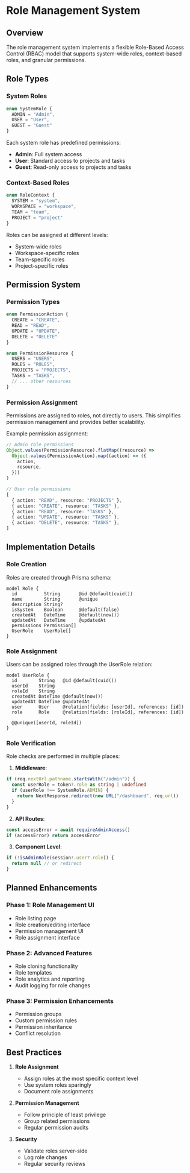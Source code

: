 # Role Management System

## Overview

The role management system implements a flexible Role-Based Access Control (RBAC) model that supports system-wide roles, context-based roles, and granular permissions.

## Role Types

### System Roles

```typescript
enum SystemRole {
  ADMIN = "Admin",
  USER = "User",
  GUEST = "Guest"
}
```

Each system role has predefined permissions:

- **Admin**: Full system access
- **User**: Standard access to projects and tasks
- **Guest**: Read-only access to projects and tasks

### Context-Based Roles

```typescript
enum RoleContext {
  SYSTEM = "system",
  WORKSPACE = "workspace",
  TEAM = "team",
  PROJECT = "project"
}
```

Roles can be assigned at different levels:
- System-wide roles
- Workspace-specific roles
- Team-specific roles
- Project-specific roles

## Permission System

### Permission Types

```typescript
enum PermissionAction {
  CREATE = "CREATE",
  READ = "READ",
  UPDATE = "UPDATE",
  DELETE = "DELETE"
}

enum PermissionResource {
  USERS = "USERS",
  ROLES = "ROLES",
  PROJECTS = "PROJECTS",
  TASKS = "TASKS",
  // ... other resources
}
```

### Permission Assignment

Permissions are assigned to roles, not directly to users. This simplifies permission management and provides better scalability.

Example permission assignment:
```typescript
// Admin role permissions
Object.values(PermissionResource).flatMap((resource) =>
  Object.values(PermissionAction).map((action) => ({
    action,
    resource,
  }))
)

// User role permissions
[
  { action: "READ", resource: "PROJECTS" },
  { action: "CREATE", resource: "TASKS" },
  { action: "READ", resource: "TASKS" },
  { action: "UPDATE", resource: "TASKS" },
  { action: "DELETE", resource: "TASKS" },
]
```

## Implementation Details

### Role Creation

Roles are created through Prisma schema:

```prisma
model Role {
  id          String       @id @default(cuid())
  name        String       @unique
  description String?
  isSystem    Boolean      @default(false)
  createdAt   DateTime     @default(now())
  updatedAt   DateTime     @updatedAt
  permissions Permission[]
  UserRole    UserRole[]
}
```

### Role Assignment

Users can be assigned roles through the UserRole relation:

```prisma
model UserRole {
  id        String   @id @default(cuid())
  userId    String
  roleId    String
  createdAt DateTime @default(now())
  updatedAt DateTime @updatedAt
  user      User     @relation(fields: [userId], references: [id])
  role      Role     @relation(fields: [roleId], references: [id])

  @@unique([userId, roleId])
}
```

### Role Verification

Role checks are performed in multiple places:

1. **Middleware**:
```typescript
if (req.nextUrl.pathname.startsWith("/admin")) {
  const userRole = token?.role as string | undefined
  if (userRole !== SystemRole.ADMIN) {
    return NextResponse.redirect(new URL("/dashboard", req.url))
  }
}
```

2. **API Routes**:
```typescript
const accessError = await requireAdminAccess()
if (accessError) return accessError
```

3. **Component Level**:
```typescript
if (!isAdminRole(session?.user?.role)) {
  return null // or redirect
}
```

## Planned Enhancements

### Phase 1: Role Management UI
- Role listing page
- Role creation/editing interface
- Permission management UI
- Role assignment interface

### Phase 2: Advanced Features
- Role cloning functionality
- Role templates
- Role analytics and reporting
- Audit logging for role changes

### Phase 3: Permission Enhancements
- Permission groups
- Custom permission rules
- Permission inheritance
- Conflict resolution

## Best Practices

1. **Role Assignment**
   - Assign roles at the most specific context level
   - Use system roles sparingly
   - Document role assignments

2. **Permission Management**
   - Follow principle of least privilege
   - Group related permissions
   - Regular permission audits

3. **Security**
   - Validate roles server-side
   - Log role changes
   - Regular security reviews
